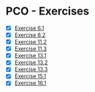 # PCO - Exercises

- [x] [Exercise 6.1](ex06p1)
- [x] [Exercise 6.2](ex06p2)
- [x] [Exercise 11.2](ex11p2)
- [x] [Exercise 11.3](ex11p3)
- [x] [Exercise 13.1](ex13p1)
- [x] [Exercise 13.2](ex13p2)
- [x] [Exercise 13.3](ex13p3)
- [x] [Exercise 15.1](ex15p1)
- [x] [Exercise 16.1](ex16p1)

